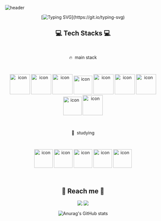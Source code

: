 
![header](https://capsule-render.vercel.app/api?type=waving&color=4565b2&height=250&section=header&text=Just+kod+it!&fontSize=90&animation=twinkling&fontColor=FFFFFF)

<div align="center">

[![Typing SVG](https://readme-typing-svg.herokuapp.com?font=Square+Peg&size=33&duration=5000&color=0180d4&center=true&vCenter=true&width=550&height=80&lines=Hi+there!%F0%9F%91%8B%2C+Welcom+to+my+GitHub!+;)](https://git.io/typing-svg)
<div align=center>

## 💻 Tech Stacks 💻
  <br>
<p align="center">
🔥 &nbspmain stack
  </p>
  <br>
<p align="center">
<img src="https://techstack-generator.vercel.app/js-icon.svg" alt="icon" width="65" height="65" />
<img src="https://techstack-generator.vercel.app/ts-icon.svg" alt="icon" width="65" height="65" />
<img src="https://techstack-generator.vercel.app/graphql-icon.svg" alt="icon" width="65" height="65" />
<img alt= "icon" wide="60" height="60" src ="https://www.vectorlogo.zone/logos/nestjs/nestjs-icon.svg">
<img src="https://techstack-generator.vercel.app/restapi-icon.svg" alt="icon" width="65" height="65" />
<img src="https://techstack-generator.vercel.app/docker-icon.svg" alt="icon" width="65" height="65" />
<img src="https://techstack-generator.vercel.app/mysql-icon.svg" alt="icon" width="65" height="65" />
<img alt= "icon" wide="60" height="60" src ="https://cdn4.iconfinder.com/data/icons/redis-2/1451/Untitled-2-512.png">
<img src="https://techstack-generator.vercel.app/github-icon.svg" alt="icon" width="65" height="65" />
</p>
  <br>
<p align="center">
📝 &nbspstudying
  </p>
  <br>
<p align="center">
<img alt= "icon" wide="60" height="60" src ="https://www.vectorlogo.zone/logos/nodejs/nodejs-icon.svg">
<img alt= "icon" wide="60" height="60" src ="https://www.vectorlogo.zone/logos/expressjs/expressjs-ar21.svg">
<img alt= "icon" wide="60" height="60" src ="https://www.vectorlogo.zone/logos/elastic/elastic-icon.svg">
<img alt= "icon" wide="60" height="60" src ="https://www.vectorlogo.zone/logos/elasticco_logstash/elasticco_logstash-icon.svg">
<img alt= "icon" wide="60" height="60" src ="https://techstack-generator.vercel.app/kubernetes-icon.svg">
</p>  
  <br>
  
## 💌 Reach me 💌
<p>
  <a href="https://justkod.tistory.com/" target="_blank"><img src="https://img.shields.io/badge/BLOG-282828?style=plastic&logo=Tistory&logoColor=white"/></a>
  <a href="mailto:luckoding@gmail.com" target="_blank"><img src="https://img.shields.io/badge/luckoding@gmail.com-EA4335?style=plastic&logo=Gmail&logoColor=white"/></a>
</p>
  
![Anurag's GitHub stats](https://github-readme-stats.vercel.app/api?username=justkod&show_icons=true&theme=radical)

